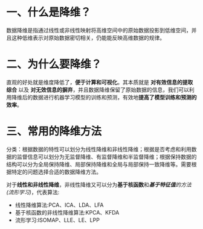 # 一、什么是降维？
数据降维是指通过线性或非线性映射将高维空间中的原始数据投影到低维空间，并且这种低维表示对原始数据密切相关，仍能能反映高维数据的规律。
# 二、为什么要降维？
直观的好处就是维度降低了，**便于计算和可视化**。其本质就是 **对有效信息的提取综合** 以及 **对无效信息的摒弃**，并且数据降维保留了原始数据的信息，我们可以利用降维后的数据进行机器学习模型的训练和预测，有效地**提高了模型训练和预测的效率**。
# 三、常用的降维方法
分类：根据数据的特性可以划分为线性降维和非线性降维；根据是否考虑和利用数据的监督信息可以划分为无监督降维、有监督降维和半监督降维；根据保持数据的结构可以分为全局保持降维、局部保持降维和全局与局部保持一致降维等。需要根据特定的问题选择合适的数据降维方法。  

对于**线性和非线性降维**，非线性降维又可以分为**基于核函数**和***基于特征值**的方法(流形学习)*，代表算法:  
* 线性降维算法:PCA、ICA、LDA、LFA
* 基于核函数的非线性降维算法:KPCA、KFDA
* 流形学习:ISOMAP、LLE、LE、LPP